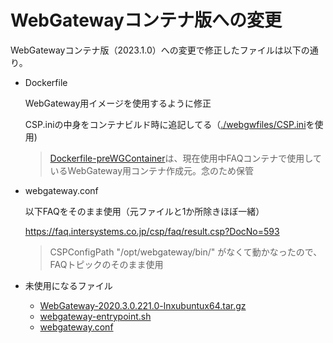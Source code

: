 # WebGatewayコンテナ版への変更

WebGatewayコンテナ版（2023.1.0）への変更で修正したファイルは以下の通り。

- Dockerfile

    WebGateway用イメージを使用するように修正

    CSP.iniの中身をコンテナビルド時に追記してる（[./webgwfiles/CSP.ini](./webgwfiles/CSP.ini)を使用)

    > [Dockerfile-preWGContainer](/web/Dockerfile-prevWGContainer)は、現在使用中FAQコンテナで使用しているWebGateway用コンテナ作成元。念のため保管

- webgateway.conf

    以下FAQをそのまま使用（元ファイルと1か所除きほぼ一緒）

    https://faq.intersystems.co.jp/csp/faq/result.csp?DocNo=593

    > CSPConfigPath "/opt/webgateway/bin/" がなくて動かなったので、FAQトピックのそのまま使用

- 未使用になるファイル

    - [WebGateway-2020.3.0.221.0-lnxubuntux64.tar.gz](/web/WebGateway-2020.3.0.221.0-lnxubuntux64.tar.gz)
    - [webgateway-entrypoint.sh](/web/webgateway-entrypoint.sh)
    - [webgateway.conf](/web/webgateway.conf)



